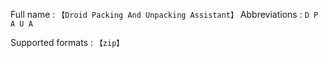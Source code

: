 Full name : `【Droid Packing And Unpacking Assistant】` Abbreviations : `D P A U A`

Supported formats : `【zip】`
